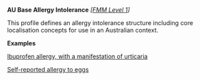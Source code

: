 **AU Base Allergy Intolerance** *[[FMM Level 1](guidance.html)]*

This profile defines an allergy intolerance structure including core localisation concepts for use in an Australian context.

**Examples**

[Ibuprofen allergy, with a manifestation of urticaria](AllergyIntolerance-allergyintolerance-example0.html)

[Self-reported allergy to eggs](AllergyIntolerance-allergyintolerance-example1.html)

